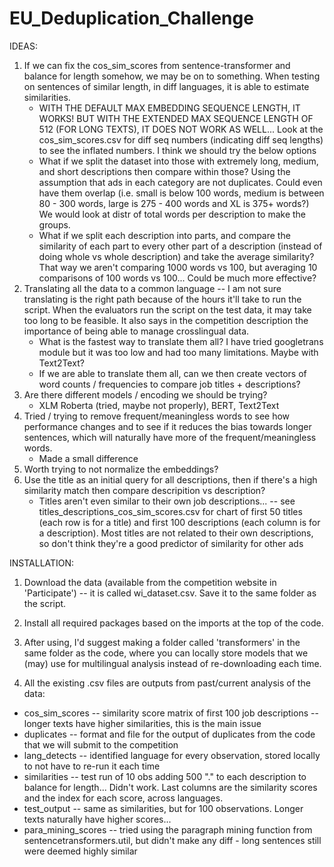 # EU_Deduplication_Challenge
IDEAS:
1) If we can fix the cos_sim_scores from sentence-transformer and balance for length somehow, we may be on to something. When testing on sentences of similar length, in diff languages, it is able to estimate similarities.
   - WITH THE DEFAULT MAX EMBEDDING SEQUENCE LENGTH, IT WORKS! BUT WITH THE EXTENDED MAX SEQUENCE LENGTH OF 512 (FOR LONG TEXTS), IT DOES NOT WORK AS WELL... Look at the cos_sim_scores.csv for diff seq numbers (indicating diff seq lengths) to see the inflated numbers. I think we should try the below options
   - What if we split the dataset into those with extremely long, medium, and short descriptions then compare within those? Using the assumption that ads in each category are not duplicates. Could even have them overlap (i.e. small is below 100 words, medium is between 80 - 300 words, large is 275 - 400 words and XL is 375+ words?) We would look at distr of total words per description to make the groups.
   - What if we split each description into parts, and compare the similarity of each part to every other part of a description (instead of doing whole vs whole description) and take the average similarity? That way we aren't comparing 1000 words vs 100, but averaging 10 comparisons of 100 words vs 100... Could be much more effective?
2) Translating all the data to a common language -- I am not sure translating is the right path because of the hours it'll take to run the script. When the evaluators run the script on the test data, it may take too long to be feasible. It also says in the competition description the importance of being able to manage crosslingual data.
   - What is the fastest way to translate them all? I have tried googletrans module but it was too low and had too many limitations. Maybe with Text2Text?
   - If we are able to translate them all, can we then create vectors of word counts / frequencies to compare job titles + descriptions?
3) Are there different models / encoding we should be trying?
   - XLM Roberta (tried, maybe not properly), BERT, Text2Text
4) Tried / trying to remove frequent/meaningless words to see how performance changes and to see if it reduces the bias towards longer sentences, which will naturally have more of the frequent/meaningless words.
   - Made a small difference
5) Worth trying to not normalize the embeddings?
6) Use the title as an initial query for all descriptions, then if there's a high similarity match then compare descripition vs description?
   - Titles aren't even similar to their own job descriptions... -- see titles_descriptions_cos_sim_scores.csv for chart of first 50 titles (each row is for a title) and first 100 descriptions (each column is for a description). Most titles are not related to their own descriptions, so don't think they're a good predictor of similarity for other ads

INSTALLATION:
1) Download the data (available from the competition website in 'Participate') -- it is called wi_dataset.csv. Save it to the same folder as the script.

2) Install all required packages based on the imports at the top of the code.

3) After using, I'd suggest making a folder called 'transformers' in the same folder as the code, where you can locally store models that we (may) use for multilingual analysis instead of re-downloading each time.

4) All the existing .csv files are outputs from past/current analysis of the data:
- cos_sim_scores -- similarity score matrix of first 100 job descriptions -- longer texts have higher similarities, this is the main issue
- duplicates -- format and file for the output of duplicates from the code that we will submit to the competition
- lang_detects -- identified language for every observation, stored locally to not have to re-run it each time
- similarities -- test run of 10 obs adding 500 "." to each description to balance for length... Didn't work. Last columns are the similarity scores and the index for each score, across languages.
- test_output -- same as similarities, but for 100 observations. Longer texts naturally have higher scores... 
- para_mining_scores -- tried using the paragraph mining function from sentencetransformers.util, but didn't make any diff - long sentences still were deemed highly similar
